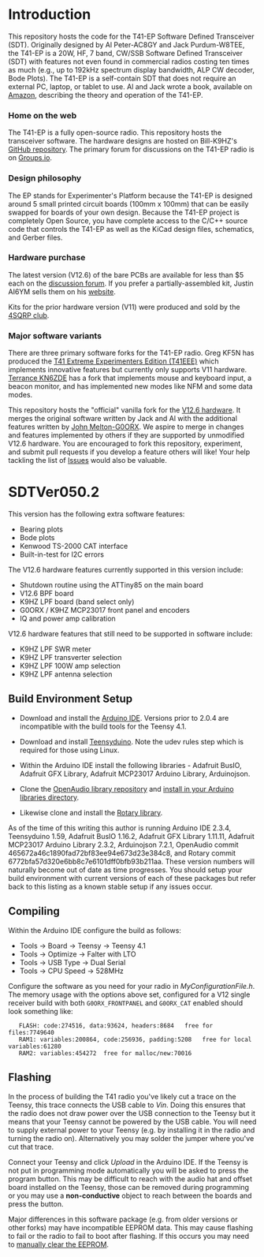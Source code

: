 # Introduction

This repository hosts the code for the T41-EP Software Defined Transceiver (SDT). Originally designed by Al Peter-AC8GY and Jack Purdum-W8TEE, the T41-EP is a 20W, HF, 7 band, CW/SSB Software Defined Transceiver (SDT) with features not even found in commercial radios costing ten times as much (e.g., up to 192kHz spectrum display bandwidth, ALP CW decoder, Bode Plots). The T41-EP is a self-contain SDT that does not require an external PC, laptop, or tablet to use. Al and Jack wrote a book, available on [Amazon](https://a.co/d/drLsJlJ), describing the theory and operation of the T41-EP.

### Home on the web

The T41-EP is a fully open-source radio. This repository hosts the transceiver software. The hardware designs are hosted on Bill-K9HZ's [GitHub repository](https://github.com/DRWJSCHMIDT/T41/tree/main/T41_V012_Files_01-15-24). The primary forum for discussions on the T41-EP radio is on [Groups.io](https://groups.io/g/SoftwareControlledHamRadio/topics).

### Design philosophy

The EP stands for Experimenter's Platform because the T41-EP is designed around 5 small printed circuit boards (100mm x 100mm) that can be easily swapped for boards of your own design. Because the T41-EP project is completely Open Source, you have complete access to the C/C++ source code that controls the T41-EP as well as the KiCad design files, schematics, and Gerber files. 

### Hardware purchase

The latest version (V12.6) of the bare PCBs are available for less than $5 each on the [discussion forum](https://groups.io/g/SoftwareControlledHamRadio). If you prefer a partially-assembled kit,  Justin AI6YM sells them on his [website](https://ai6ym.radio/t41-ep-sdt/).

Kits for the prior hardware version (V11) were produced and sold by the [4SQRP club](http://www.4sqrp.com/T41main.php).

### Major software variants

There are three primary software forks for the T41-EP radio. Greg KF5N has produced the [T41 Extreme Experimenters Edition (T41EEE)](https://github.com/Greg-R/T41EEE) which implements innovative features but currently only supports V11 hardware. [Terrance KN6ZDE](https://github.com/tmr4/T41_SDR) has a fork that implements mouse and keyboard input, a beacon monitor, and has implemented new modes like NFM and some data modes.

This repository hosts the "official" vanilla fork for the [V12.6 hardware](https://github.com/DRWJSCHMIDT/T41/tree/main/T41_V012_Files_01-15-24). It merges the original software written by Jack and Al with the additional features written by [John Melton-G0ORX](https://github.com/g0orx/SDTVer050.0). We aspire to merge in changes and features implemented by others if they are supported by unmodified V12.6 hardware. You are encouraged to fork this repository, experiment, and submit pull requests if you develop a feature others will like! Your help tackling the list of [Issues](https://github.com/KI3P/SDTVer050.0/issues) would also be valuable.

# SDTVer050.2

This version has the following extra software features:

* Bearing plots
* Bode plots
* Kenwood TS-2000 CAT interface
* Built-in-test for I2C errors

The V12.6 hardware features currently supported in this version include:

* Shutdown routine using the ATTiny85 on the main board
* V12.6 BPF board
* K9HZ LPF board (band select only)
* G0ORX / K9HZ MCP23017 front panel and encoders
* IQ and power amp calibration

V12.6 hardware features that still need to be supported in software include:

* K9HZ LPF SWR meter
* K9HZ LPF transverter selection
* K9HZ LPF 100W amp selection
* K9HZ LPF antenna selection

## Build Environment Setup

- Download and install the [Arduino IDE](https://www.arduino.cc/en/software). Versions prior to 2.0.4 are incompatible with the build tools for the Teensy 4.1.

- Download and install [Teensyduino](https://www.pjrc.com/teensy/td_download.html). Note the udev rules step which is required for those using Linux.

- Within the Arduino IDE install the following libraries - Adafruit BusIO, Adafruit GFX Library, Adafruit MCP23017 Arduino Library, Arduinojson.

- Clone the [OpenAudio library repository](https://github.com/chipaudette/OpenAudio_ArduinoLibrary/) and [install in your Arduino libraries directory](https://docs.arduino.cc/software/ide-v1/tutorials/installing-libraries/).

- Likewise clone and install the [Rotary library](https://github.com/brianlow/Rotary).

As of the time of this writing this author is running Arduino IDE 2.3.4, Teensyduino 1.59, Adafruit BusIO 1.16.2, Adafruit GFX Library 1.11.11, Adafruit MCP23017 Arduino Library 2.3.2, Arduinojson 7.2.1, OpenAudio commit 465672a46c1890fad72bf83ee94e673d23e384c8, and Rotary commit 6772bfa57d320e6bb8c7e6101dff0bfb93b211aa. These version numbers will naturally become out of date as time progresses. You should setup your build environment with current versions of each of these packages but refer back to this listing as a known stable setup if any issues occur.

## Compiling

Within the Arduino IDE configure the build as follows:

- Tools -> Board -> Teensy -> Teensy 4.1
- Tools -> Optimize -> Falter with LTO
- Tools -> USB Type -> Dual Serial
- Tools -> CPU Speed -> 528MHz

Configure the software as you need for your radio in *MyConfigurationFile.h*. The memory usage with the options above set, configured for a V12 single receiver build with both `G0ORX_FRONTPANEL` and `G0ORX_CAT` enabled should look something like:

```
   FLASH: code:274516, data:93624, headers:8684   free for files:7749640
   RAM1: variables:200864, code:256936, padding:5208   free for local variables:61280
   RAM2: variables:454272  free for malloc/new:70016
```

## Flashing

In the process of building the T41 radio you've likely cut a trace on the Teensy, this trace connects the USB cable to *Vin*. Doing this ensures that the radio does not draw power over the USB connection to the Teensy but it means that your Teensy cannot be powered by the USB cable. You will need to supply external power to your Teensy (e.g. by installing it in the radio and turning the radio on). Alternatively you may solder the jumper where you've cut that trace.

Connect your Teensy and click *Upload* in the Arduino IDE. If the Teensy is not put in programming mode automatically you will be asked to press the program button. This may be difficult to reach with the audio hat and offset board installed on the Teensy, those can be removed during programming or you may use a **non-conductive** object to reach between the boards and press the button.

Major differences in this software package (e.g. from older versions or other forks) may have incompatible EEPROM data. This may cause flashing to fail or the radio to fail to boot after flashing. If this occurs you may need to [manually clear the EEPROM](https://forum.pjrc.com/index.php?threads/teensy-4-1-reset-eeprom-empty-eeprom-values.74575/).
